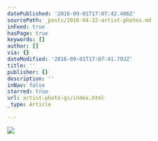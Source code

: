 ```yaml
---
datePublished: '2016-09-01T17:07:42.406Z'
sourcePath: _posts/2016-04-22-artist-photos.md
inFeed: true
hasPage: true
keywords: []
author: []
via: {}
dateModified: '2016-09-01T17:07:41.793Z'
title: ''
publisher: {}
description: ''
inNav: false
starred: true
url: artist-photo-gs/index.html
_type: Article

---
```

![](https://s3-us-west-2.amazonaws.com/the-grid-img/p/d13b2e601dc80ea4041e78bedbe0fe83848df461.jpg)